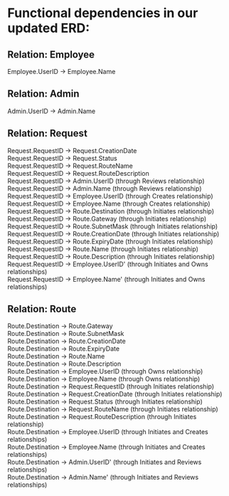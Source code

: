 # Functional dependencies in our updated ERD:

## Relation: Employee

Employee.UserID → Employee.Name

## Relation: Admin

Admin.UserID → Admin.Name

## Relation: Request

Request.RequestID → Request.CreationDate<br>
Request.RequestID → Request.Status<br>
Request.RequestID → Request.RouteName<br>
Request.RequestID → Request.RouteDescription<br>
Request.RequestID → Admin.UserID (through Reviews relationship)<br>
Request.RequestID → Admin.Name (through Reviews relationship)<br>
Request.RequestID → Employee.UserID (through Creates relationship)<br>
Request.RequestID → Employee.Name (through Creates relationship)<br>
Request.RequestID → Route.Destination (through Initiates relationship)<br>
Request.RequestID → Route.Gateway (through Initiates relationship)<br>
Request.RequestID → Route.SubnetMask (through Initiates relationship)<br>
Request.RequestID → Route.CreationDate (through Initiates relationship)<br>
Request.RequestID → Route.ExpiryDate (through Initiates relationship)<br>
Request.RequestID → Route.Name (through Initiates relationship)<br>
Request.RequestID → Route.Description (through Initiates relationship)<br>
Request.RequestID → Employee.UserID' (through Initiates and Owns relationships)<br>
Request.RequestID → Employee.Name' (through Initiates and Owns relationships)

## Relation: Route

Route.Destination → Route.Gateway<br>
Route.Destination → Route.SubnetMask<br>
Route.Destination → Route.CreationDate<br>
Route.Destination → Route.ExpiryDate<br>
Route.Destination → Route.Name<br>
Route.Destination → Route.Description<br>
Route.Destination → Employee.UserID (through Owns relationship)<br>
Route.Destination → Employee.Name (through Owns relationship)<br>
Route.Destination → Request.RequestID (through Initiates relationship)<br>
Route.Destination → Request.CreationDate (through Initiates relationship)<br>
Route.Destination → Request.Status (through Initiates relationship)<br>
Route.Destination → Request.RouteName (through Initiates relationship)<br>
Route.Destination → Request.RouteDescription (through Initiates relationship)<br>
Route.Destination → Employee.UserID (through Initiates and Creates relationships)<br>
Route.Destination → Employee.Name (through Initiates and Creates relationships)<br>
Route.Destination → Admin.UserID' (through Initiates and Reviews relationships)<br>
Route.Destination → Admin.Name' (through Initiates and Reviews relationships)
